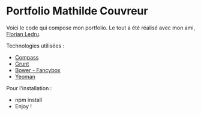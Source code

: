 # Portfolio Mathilde Couvreur

Voici le code qui compose mon portfolio. Le tout a été réalisé avec mon ami, [Florian Ledru](https://github.com/SkullMasher).

Technologies utilisées : 
* [Compass](http://compass-style.org/)
* [Grunt](http://gruntjs.com/)
* [Bower - Fancybox](http://bower.io/)
* [Yeoman](http://yeoman.io/)

Pour l'installation : 
* npm install
* Enjoy !

